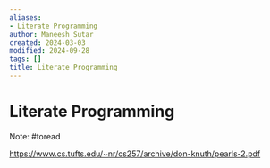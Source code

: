 ```yaml
---
aliases:
- Literate Programming
author: Maneesh Sutar
created: 2024-03-03
modified: 2024-09-28
tags: []
title: Literate Programming
---
```


# Literate Programming

Note: #toread

<https://www.cs.tufts.edu/~nr/cs257/archive/don-knuth/pearls-2.pdf>
